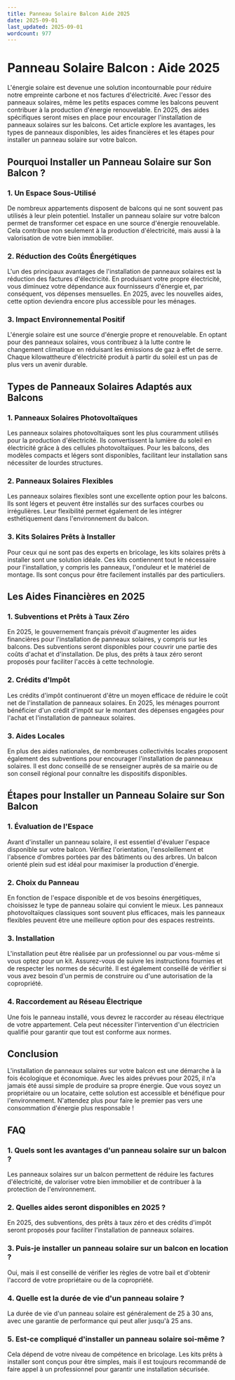 ```yaml
---
title: Panneau Solaire Balcon Aide 2025
date: 2025-09-01
last_updated: 2025-09-01
wordcount: 977
---
```


# Panneau Solaire Balcon : Aide 2025

L'énergie solaire est devenue une solution incontournable pour réduire notre empreinte carbone et nos factures d'électricité. Avec l'essor des panneaux solaires, même les petits espaces comme les balcons peuvent contribuer à la production d'énergie renouvelable. En 2025, des aides spécifiques seront mises en place pour encourager l'installation de panneaux solaires sur les balcons. Cet article explore les avantages, les types de panneaux disponibles, les aides financières et les étapes pour installer un panneau solaire sur votre balcon.

## Pourquoi Installer un Panneau Solaire sur Son Balcon ?

### 1. Un Espace Sous-Utilisé

De nombreux appartements disposent de balcons qui ne sont souvent pas utilisés à leur plein potentiel. Installer un panneau solaire sur votre balcon permet de transformer cet espace en une source d'énergie renouvelable. Cela contribue non seulement à la production d'électricité, mais aussi à la valorisation de votre bien immobilier.

### 2. Réduction des Coûts Énergétiques

L'un des principaux avantages de l'installation de panneaux solaires est la réduction des factures d'électricité. En produisant votre propre électricité, vous diminuez votre dépendance aux fournisseurs d'énergie et, par conséquent, vos dépenses mensuelles. En 2025, avec les nouvelles aides, cette option deviendra encore plus accessible pour les ménages.

### 3. Impact Environnemental Positif

L'énergie solaire est une source d'énergie propre et renouvelable. En optant pour des panneaux solaires, vous contribuez à la lutte contre le changement climatique en réduisant les émissions de gaz à effet de serre. Chaque kilowattheure d'électricité produit à partir du soleil est un pas de plus vers un avenir durable.

## Types de Panneaux Solaires Adaptés aux Balcons

### 1. Panneaux Solaires Photovoltaïques

Les panneaux solaires photovoltaïques sont les plus couramment utilisés pour la production d'électricité. Ils convertissent la lumière du soleil en électricité grâce à des cellules photovoltaïques. Pour les balcons, des modèles compacts et légers sont disponibles, facilitant leur installation sans nécessiter de lourdes structures.

### 2. Panneaux Solaires Flexibles

Les panneaux solaires flexibles sont une excellente option pour les balcons. Ils sont légers et peuvent être installés sur des surfaces courbes ou irrégulières. Leur flexibilité permet également de les intégrer esthétiquement dans l'environnement du balcon.

### 3. Kits Solaires Prêts à Installer

Pour ceux qui ne sont pas des experts en bricolage, les kits solaires prêts à installer sont une solution idéale. Ces kits contiennent tout le nécessaire pour l'installation, y compris les panneaux, l'onduleur et le matériel de montage. Ils sont conçus pour être facilement installés par des particuliers.

## Les Aides Financières en 2025

### 1. Subventions et Prêts à Taux Zéro

En 2025, le gouvernement français prévoit d'augmenter les aides financières pour l'installation de panneaux solaires, y compris sur les balcons. Des subventions seront disponibles pour couvrir une partie des coûts d'achat et d'installation. De plus, des prêts à taux zéro seront proposés pour faciliter l'accès à cette technologie.

### 2. Crédits d'Impôt

Les crédits d'impôt continueront d'être un moyen efficace de réduire le coût net de l'installation de panneaux solaires. En 2025, les ménages pourront bénéficier d'un crédit d'impôt sur le montant des dépenses engagées pour l'achat et l'installation de panneaux solaires.

### 3. Aides Locales

En plus des aides nationales, de nombreuses collectivités locales proposent également des subventions pour encourager l'installation de panneaux solaires. Il est donc conseillé de se renseigner auprès de sa mairie ou de son conseil régional pour connaître les dispositifs disponibles.

## Étapes pour Installer un Panneau Solaire sur Son Balcon

### 1. Évaluation de l'Espace

Avant d'installer un panneau solaire, il est essentiel d'évaluer l'espace disponible sur votre balcon. Vérifiez l'orientation, l'ensoleillement et l'absence d'ombres portées par des bâtiments ou des arbres. Un balcon orienté plein sud est idéal pour maximiser la production d'énergie.

### 2. Choix du Panneau

En fonction de l'espace disponible et de vos besoins énergétiques, choisissez le type de panneau solaire qui convient le mieux. Les panneaux photovoltaïques classiques sont souvent plus efficaces, mais les panneaux flexibles peuvent être une meilleure option pour des espaces restreints.

### 3. Installation

L'installation peut être réalisée par un professionnel ou par vous-même si vous optez pour un kit. Assurez-vous de suivre les instructions fournies et de respecter les normes de sécurité. Il est également conseillé de vérifier si vous avez besoin d'un permis de construire ou d'une autorisation de la copropriété.

### 4. Raccordement au Réseau Électrique

Une fois le panneau installé, vous devrez le raccorder au réseau électrique de votre appartement. Cela peut nécessiter l'intervention d'un électricien qualifié pour garantir que tout est conforme aux normes.

## Conclusion

L'installation de panneaux solaires sur votre balcon est une démarche à la fois écologique et économique. Avec les aides prévues pour 2025, il n'a jamais été aussi simple de produire sa propre énergie. Que vous soyez un propriétaire ou un locataire, cette solution est accessible et bénéfique pour l'environnement. N'attendez plus pour faire le premier pas vers une consommation d'énergie plus responsable !

## FAQ

### 1. Quels sont les avantages d'un panneau solaire sur un balcon ?

Les panneaux solaires sur un balcon permettent de réduire les factures d'électricité, de valoriser votre bien immobilier et de contribuer à la protection de l'environnement.

### 2. Quelles aides seront disponibles en 2025 ?

En 2025, des subventions, des prêts à taux zéro et des crédits d'impôt seront proposés pour faciliter l'installation de panneaux solaires.

### 3. Puis-je installer un panneau solaire sur un balcon en location ?

Oui, mais il est conseillé de vérifier les règles de votre bail et d'obtenir l'accord de votre propriétaire ou de la copropriété.

### 4. Quelle est la durée de vie d'un panneau solaire ?

La durée de vie d'un panneau solaire est généralement de 25 à 30 ans, avec une garantie de performance qui peut aller jusqu'à 25 ans.

### 5. Est-ce compliqué d'installer un panneau solaire soi-même ?

Cela dépend de votre niveau de compétence en bricolage. Les kits prêts à installer sont conçus pour être simples, mais il est toujours recommandé de faire appel à un professionnel pour garantir une installation sécurisée.